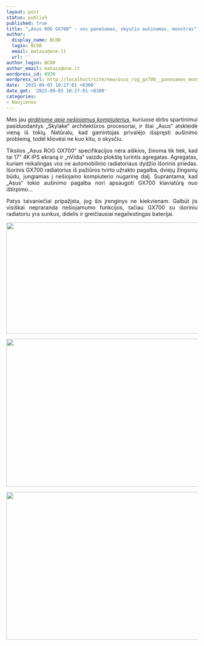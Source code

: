```yaml
---
layout: post
status: publish
published: true
title: "„Asus ROG GX700“ - vos panešamas, skysčiu aušinamas, monstras"
author:
  display_name: BC00
  login: BC00
  email: matasx@one.lt
  url: ''
author_login: BC00
author_email: matasx@one.lt
wordpress_id: 8930
wordpress_url: http://localhost/site/new/asus_rog_gx700__panesamas_monstras_su_ausinimu_skysciu/
date: '2015-09-03 10:27:01 +0300'
date_gmt: '2015-09-03 10:27:01 +0300'
categories:
- Naujienos
---
```

<p style="text-align: justify;">
	Mes jau <a href="http://www.technews.lt/naujiena/n/a/sulauksime_nesiojamu_kompiuteriu_su_atrakinta_daugikli_turinciais_skylake_procesoriais.html"><em>girdėjome apie ne&scaron;iojamus kompiuterius</em></a>, kuriuose dirbs spartinimui pasiduodantys &bdquo;Skylake&ldquo; architektūros procesoriai, ir &scaron;tai &bdquo;Asus&ldquo; atskleidė vieną i&scaron; tokių. Natūralu, kad gamintojas privalėjo i&scaron;spręsti au&scaron;inimo problemą, todėl kliovėsi ne kuo kitu, o skysčiu.</p>
<p style="text-align: justify;">
	Tikslios &bdquo;Asus ROG GX700&ldquo; specifikacijos nėra ai&scaron;kios, žinoma tik tiek, kad tai 17&quot; 4K IPS ekraną ir &bdquo;nVidia&ldquo; vaizdo plok&scaron;tę turintis agregatas. Agregatas, kuriam reikalingas vos ne automobilinio radiatoriaus dydžio i&scaron;orinis priedas. I&scaron;orinis GX700 radiatorius i&scaron; pažiūros tvirto užrakto pagalba, dviejų žingsnių būdu, jungiamas į ne&scaron;iojamo kompiuterio nugarinę dalį. Suprantama, kad &bdquo;Asus&ldquo; tokio au&scaron;inimo pagalba nori apsaugoti GX700 klaviatūrą nuo i&scaron;tirpimo...</p>
<p style="text-align: justify;">
	Patys taivaniečiai pripažįsta, jog &scaron;is įrenginys ne kiekvienam. Galbūt jis visi&scaron;kai nepraranda ne&scaron;iojamumo funkcijos, tačiau GX700 su i&scaron;oriniu radiatoriu yra sunkus, didelis ir greičiausiai negailestingas baterijai.</p>
<p style="text-align: justify;">
	<img alt="" src="http://technews.lt/userfiles/ASUSROGGX700Series.jpg" style="width: 520px; height: 293px;" /></p>
<p style="text-align: justify;">
	<img alt="" src="http://technews.lt/userfiles/asusgx700dockback.jpg" style="width: 520px; height: 390px;" /></p>
<p style="text-align: justify;">
	<img alt="" src="http://technews.lt/userfiles/ASUSROGGX700Series5.jpg" style="width: 520px; height: 390px;" /></p>
